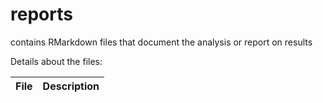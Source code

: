 # reports
  
contains RMarkdown files that document the analysis or report on results  
  
Details about the files:  
  
File | Description
---|---------------------------------------------------------------------
  
